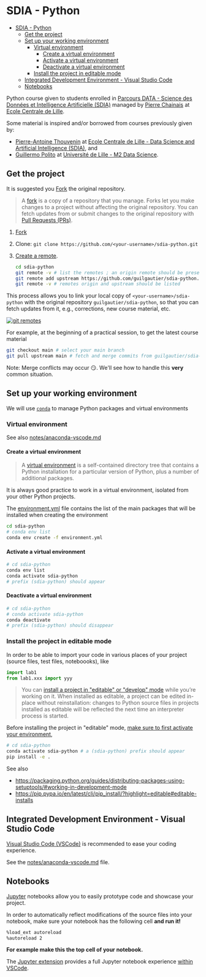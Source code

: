 # SDIA - Python

- [SDIA - Python](#sdia---python)
  - [Get the project](#get-the-project)
  - [Set up your working environment](#set-up-your-working-environment)
    - [Virtual environment](#virtual-environment)
      - [Create a virtual environment](#create-a-virtual-environment)
      - [Activate a virtual environment](#activate-a-virtual-environment)
      - [Deactivate a virtual environment](#deactivate-a-virtual-environment)
    - [Install the project in editable mode](#install-the-project-in-editable-mode)
  - [Integrated Development Environment - Visual Studio Code](#integrated-development-environment---visual-studio-code)
  - [Notebooks](#notebooks)

Python course given to students enrolled in [Parcours DATA - Science des Données et Intelligence Artificielle (SDIA)](http://pierrechainais.ec-lille.fr/Centrale/Option_DAD/Accueil.html) managed by [Pierre Chainais](http://pierrechainais.ec-lille.fr/) at [Ecole Centrale de Lille](https://centralelille.fr/).

Some material is inspired and/or borrowed from courses previously given by:

- [Pierre-Antoine Thouvenin](https://pthouvenin.github.io/) at [Ecole Centrale de Lille - Data Science and Artificial Intelligence (SDIA)](http://pierrechainais.ec-lille.fr/Centrale/Option_DAD/Accueil.html), and
- [Guillermo Polito](https://guillep.github.io/) at [Université de Lille - M2 Data Science](https://www.univ-lille.fr/formations/fr-00020709.html).

## Get the project

It is suggested you [Fork](https://github.com/guilgautier/sdia-python/fork) the original repository.

> A [fork](https://docs.github.com/en/github/collaborating-with-pull-requests/working-with-forks/about-forks) is a copy of a repository that you manage.
> Forks let you make changes to a project without affecting the original repository.
> You can fetch updates from or submit changes to the original repository with [Pull Requests (PRs)](https://github.com/guilgautier/sdia-python/pulls).

1. [Fork](https://github.com/guilgautier/sdia-python/fork)
2. Clone: `git clone https://github.com/<your-username>/sdia-python.git`
3. [Create a remote](https://docs.github.com/en/github/collaborating-with-pull-requests/working-with-forks/configuring-a-remote-for-a-fork).

    ```bash
    cd sdia-python
    git remote -v # list the remotes ; an origin remote should be present
    git remote add upstream https://github.com/guilgautier/sdia-python.git
    git remote -v # remotes origin and upstream should be listed
    ```

This process allows you to link your local copy of `<your-username>/sdia-python` with the original repository `guilgautier/sdia-python`, so that you can fetch updates from it, e.g., corrections, new course material, etc.

[![git remotes](https://www.tomasbeuzen.com/post/git-fork-branch-pull/featured_hud478d74d48d19bfd1c1c03fc398c8033_312322_720x0_resize_lanczos_2.png)](https://www.tomasbeuzen.com/post/git-fork-branch-pull/)

For example, at the beginning of a practical session, to get the latest course material

```bash
git checkout main # select your main branch
git pull upstream main # fetch and merge commits from guilgautier/sdia-python
```

Note: Merge conflicts may occur 😏. We'll see how to handle this **very** common situation.

## Set up your working environment

We will use [`conda`](https://conda.io/projects/conda/en/latest/index.html) to manage Python packages and virtual environments

### Virtual environment

See also [notes/anaconda-vscode.md](./notes/anaconda-vscode.md)

#### Create a virtual environment

> A [virtual environment](https://docs.python.org/3/tutorial/venv.html) is a self-contained directory tree that contains a Python installation for a particular version of Python, plus a number of additional packages.

It is always good practice to work in a virtual environment, isolated from your other Python projects.

The [environment.yml](./environment.yml) file contains the list of the main packages that will be installed when creating the environment

```bash
cd sdia-python
# conda env list
conda env create -f environment.yml
```

#### Activate a virtual environment

```bash
# cd sdia-python
conda env list
conda activate sdia-python
# prefix (sdia-python) should appear
```

#### Deactivate a virtual environment

```bash
# cd sdia-python
# conda activate sdia-python
conda deactivate
# prefix (sdia-python) should disappear
```

### Install the project in editable mode

In order to be able to import your code in various places of your project (source files, test files, noteboooks), like

```python
import lab1
from lab1.xxx import yyy
```

> You can [install a project in "editable" or "develop" mode](https://packaging.python.org/guides/distributing-packages-using-setuptools/#working-in-development-mode) while you’re working on it.
> When installed as editable, a project can be edited in-place without reinstallation:
> changes to Python source files in projects installed as editable will be reflected the next time an interpreter process is started.

Before installing the project in "editable" mode, [make sure to first activate your environment](#activate-a-virtual-environment),

```bash
# cd sdia-python
conda activate sdia-python # a (sdia-python) prefix should appear
pip install -e .
```

See also

- <https://packaging.python.org/guides/distributing-packages-using-setuptools/#working-in-development-mode>
- <https://pip.pypa.io/en/latest/cli/pip_install/?highlight=editable#editable-installs>

## Integrated Development Environment - Visual Studio Code

[Visual Studio Code (VSCode)](https://code.visualstudio.com/) is recommended to ease your coding experience.

See the [notes/anaconda-vscode.md](./notes/anaconda-vscode.md) file.

## Notebooks

[Jupyter](https://jupyter.org/) notebooks allow you to easily prototype code and showcase your project.

In order to automatically reflect modifications of the source files into your notebook, make sure your notebook has the following cell **and run it!**

```bash
%load_ext autoreload
%autoreload 2
```

**For example make this the top cell of your notebook.**

The [Jupyter extension](https://marketplace.visualstudio.com/items?itemName=ms-toolsai.jupyter) provides a full Jupyter notebook experience [within VSCode](https://code.visualstudio.com/docs/datascience/jupyter-notebooks).
